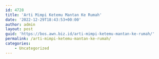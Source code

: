 ```yaml
---
id: 4728
title: 'Arti Mimpi Ketemu Mantan Ke Rumah'
date: '2022-12-29T18:43:53+00:00'
author: admin
layout: post
guid: 'https://bos.awn.biz.id/arti-mimpi-ketemu-mantan-ke-rumah/'
permalink: /arti-mimpi-ketemu-mantan-ke-rumah/
categories:
    - Uncategorized
---
```


